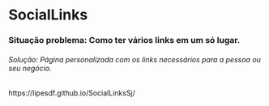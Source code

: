 <div>
  <h1>SocialLinks</h1>
  <h3>Situação problema: Como ter vários links em um só lugar.</h3>
  <h6>Solução: Página personalizada com os links necessários para a pessoa ou seu negócio.</h6>
</div>
<div>https://lipesdf.github.io/SocialLinksSj/</div>
